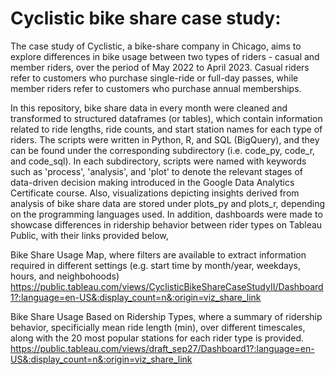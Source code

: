 # Cyclistic bike share case study:
The case study of Cyclistic, a bike-share company in Chicago, aims to explore differences in bike usage between two types of riders - casual and member riders, over the period of May 2022 to April 2023. 
Casual riders refer to customers who purchase single-ride or full-day passes, while member riders refer to customers who purchase annual memberships. <br/>

In this repository, bike share data in every month
were cleaned and transformed to structured dataframes (or tables), which contain information related to ride lengths, ride counts, and start station names for each type of riders. The scripts were written 
in Python, R, and SQL (BigQuery), and they can be found under the corresponding subdirectory (i.e. code_py, code_r, and code_sql). In each subdirectory, scripts were named with keywords such as 'process', 'analysis',
and 'plot' to denote the relevant stages of data-driven decision making introduced in the Google Data Analytics Certificate course. Also, visualizations depicting insights derived from analysis of bike share data are stored 
under plots_py and plots_r, depending on the programming languages used. In addition, dashboards were made to showcase differences in ridership behavior between rider types on Tableau Public, with their links provided below,

Bike Share Usage Map, where filters are available to extract information required in different settings (e.g. start time by month/year, weekdays, hours, and neighbohoods)
https://public.tableau.com/views/CyclisticBikeShareCaseStudyII/Dashboard1?:language=en-US&:display_count=n&:origin=viz_share_link

Bike Share Usage Based on Ridership Types, where a summary of ridership behavior, specificially mean ride length (min), over different timescales, along with
the 20 most popular stations for each rider type is provided.
https://public.tableau.com/views/draft_sep27/Dashboard1?:language=en-US&:display_count=n&:origin=viz_share_link
